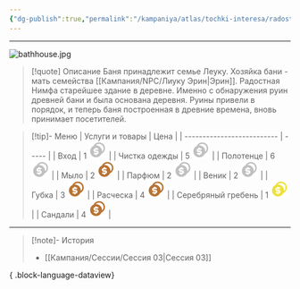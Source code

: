 ```yaml
---
{"dg-publish":true,"permalink":"/kampaniya/atlas/tochki-interesa/radostnaya-nimfa/","tags":["location/bathhouse"],"created":"2025-01-08T08:30:48.445+03:00","updated":"2025-01-10T08:11:03.263+03:00"}
---
```



<hr></hr>

![bathhouse.jpg](/img/user/%D0%90%D1%81%D1%81%D0%B5%D1%82%D1%8B/%D0%90%D1%82%D0%BB%D0%B0%D1%81/bathhouse.jpg)

> [!quote] Описание
>Баня принадлежит семье Леуку. Хозяйка бани - мать семейства [[Кампания/NPC/Лиуку Эрин\|Эрин]].
>Радостная Нимфа старейшее здание в деревне. Именно с обнаружения руин древней бани и была основана деревня. Руины привели в порядок, и теперь баня построенная в древние времена, вновь принимает посетителей.



> [!tip]- Меню
> | Услуги и товары                  | Цена |
> | -------------------------- | ----- |
> | Вход  | 1 <img src="https://raw.githubusercontent.com/lazyfox24/digitalgarden/172951fea8eb56f33829eb0364db8e74282c5a29/src/site/img/test/SilverCoinsFill.svg" />  |
> | Чистка одежды  | 5 <img src="https://raw.githubusercontent.com/lazyfox24/digitalgarden/172951fea8eb56f33829eb0364db8e74282c5a29/src/site/img/test/SilverCoinsFill.svg" />  |
> | Полотенце  | 6 <img src="https://raw.githubusercontent.com/lazyfox24/digitalgarden/172951fea8eb56f33829eb0364db8e74282c5a29/src/site/img/test/SilverCoinsFill.svg" />  |
> | Мыло | 2 <img src="https://raw.githubusercontent.com/lazyfox24/digitalgarden/172951fea8eb56f33829eb0364db8e74282c5a29/src/site/img/test/CopperCoinsFill.svg" />  |
> | Парфюм | 2 <img src="https://raw.githubusercontent.com/lazyfox24/digitalgarden/172951fea8eb56f33829eb0364db8e74282c5a29/src/site/img/test/SilverCoinsFill.svg" />  |
> | Веник  | 2 <img src="https://raw.githubusercontent.com/lazyfox24/digitalgarden/172951fea8eb56f33829eb0364db8e74282c5a29/src/site/img/test/SilverCoinsFill.svg" />  |
> | Губка  | 3 <img src="https://raw.githubusercontent.com/lazyfox24/digitalgarden/172951fea8eb56f33829eb0364db8e74282c5a29/src/site/img/test/CopperCoinsFill.svg" />  |
> | Расческа | 4 <img src="https://raw.githubusercontent.com/lazyfox24/digitalgarden/172951fea8eb56f33829eb0364db8e74282c5a29/src/site/img/test/CopperCoinsFill.svg" />  |
> | Серебряный гребень | 1 <img src="https://raw.githubusercontent.com/lazyfox24/digitalgarden/172951fea8eb56f33829eb0364db8e74282c5a29/src/site/img/test/GoldCoinsFill.svg" />  |
> | Сандали | 4 <img src="https://raw.githubusercontent.com/lazyfox24/digitalgarden/172951fea8eb56f33829eb0364db8e74282c5a29/src/site/img/test/CopperCoinsFill.svg" />  |


<hr></hr>

> [!note]- История
>  - [[Кампания/Сессии/Сессия 03\|Сессия 03]]
> 
{ .block-language-dataview}